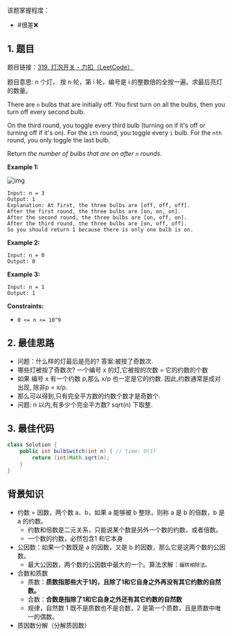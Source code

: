 
该题掌握程度：
- #很差❌

## 1. 题目

题目链接：[319. 灯泡开关 - 力扣（LeetCode）](https://leetcode.cn/problems/bulb-switcher/description/)

题目意思: n 个灯， 按 n 轮，第 i 轮，编号是 i 的整数倍的全按一遍。求最后亮灯的数量。



There are `n` bulbs that are initially off. You first turn on all the bulbs, then you turn off every second bulb.

On the third round, you toggle every third bulb (turning on if it's off or turning off if it's on). For the `ith` round, you toggle every `i` bulb. For the `nth` round, you only toggle the last bulb.

Return *the number of bulbs that are on after `n` rounds*.



**Example 1:**

![img](https://i.hish.top:8/2025/06/07/230223.jpg)

```
Input: n = 3
Output: 1
Explanation: At first, the three bulbs are [off, off, off].
After the first round, the three bulbs are [on, on, on].
After the second round, the three bulbs are [on, off, on].
After the third round, the three bulbs are [on, off, off].
So you should return 1 because there is only one bulb is on.
```

**Example 2:**

```
Input: n = 0
Output: 0
```

**Example 3:**

```
Input: n = 1
Output: 1
```



**Constraints:**

- `0 <= n <= 10^9`

















## 2. 最佳思路

- 问题：什么样的灯最后是亮的? 答案:被按了奇数次.
- 哪些灯被按了奇数次? 一个编号 x 的灯,它被按的次数 = 它的约数的个数
- 如果 编号 x 有一个约数 p,那么 x/p 也一定是它的约数. 因此,约数通常是成对出现, 除非p = x/p.
- 那么可以得到,只有完全平方数的约数个数才是奇数个.
- 问题: n 以内,有多少个完全平方数? sqrt(n) 下取整.
## 3. 最佳代码

```java
class Solution {
    public int bulbSwitch(int n) { // time: O(1)
        return (int)Math.sqrt(n);
    }
}
```


## 背景知识

- 约数 = 因数，两个数 a、b，如果 a 能够被 b 整除，则称 a 是 b 的倍数，b 是 a 的约数。
	- 约数和倍数是二元关系，只能说某个数是另外一个数的约数，或者倍数。
	- 一个数的约数，必然包含1 和它本身
- 公因数：如果一个数既是 a 的因数，又是 b 的因数，那么它是这两个数的公因数。
	- 最大公因数，两个数的公因数中最大的一个。算法求解：`辗转相除法。`
- 合数和质数
	- 质数：**质数指那些大于1的，且除了1和它自身之外再没有其它约数的自然数。**
	- 合数：**合数是指除了1和它自身之外还有其它约数的自然数**
	- 规律，自然数 1 既不是质数也不是合数，2 是第一个质数，且是质数中唯一的偶数。
- 质因数分解（分解质因数）